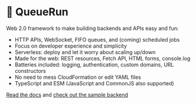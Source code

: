 # 🐇 QueueRun

Web 2.0 framework to make building backends and APIs easy and fun:

* HTTP APIs, WebSocket, FIFO queues, and (coming) scheduled jobs
* Focus on developer experience and simplicity
* Serverless: deploy and let it worry about scaling up/down 
* Made for the web: REST resources, Fetch API, HTML forms, console.log
* Batteries included: logging, authentication, custom domains, URL constructors
* No need to mess CloudFormation or edit YAML files
* TypeScript and ESM (JavaScript and CommonJS also supported)

[Read the docs](https://queue.run) and [check out the sample backend](packages/example)
